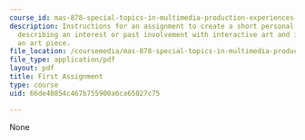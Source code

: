 ```yaml
---
course_id: mas-878-special-topics-in-multimedia-production-experiences-in-interactive-art-fall-2003
description: Instructions for an assignment to create a short personal presentation
  describing an interest or past involvement with interactive art and ideas for creating
  an art piece.
file_location: /coursemedia/mas-878-special-topics-in-multimedia-production-experiences-in-interactive-art-fall-2003/66de40854c467b755900a6ca65027c75_first_assign.pdf
file_type: application/pdf
layout: pdf
title: First Assignment
type: course
uid: 66de40854c467b755900a6ca65027c75

---
```

None